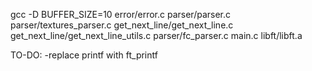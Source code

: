 gcc -D BUFFER_SIZE=10 error/error.c parser/parser.c parser/textures_parser.c get_next_line/get_next_line.c get_next_line/get_next_line_utils.c parser/fc_parser.c main.c libft/libft.a

TO-DO: 
    -replace printf with ft_printf